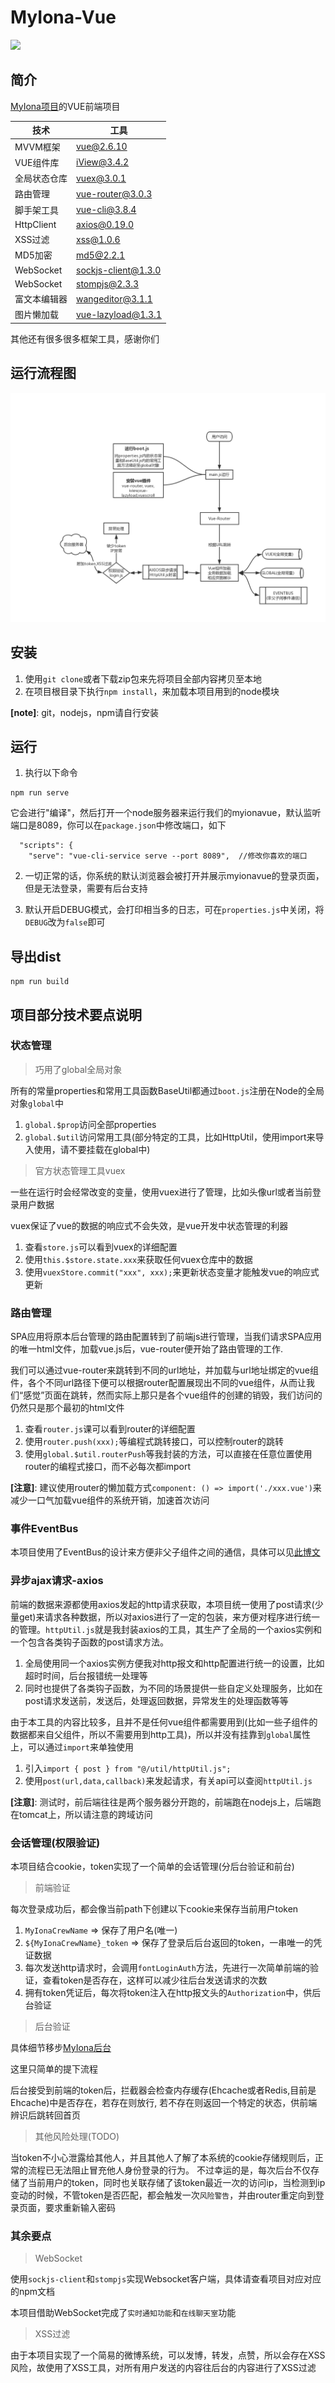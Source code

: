 # MyIona-Vue

<a title="Hits" target="_blank" href="https://github.com/b3log/hits"><img src="https://hits.b3log.org/myionavue/hits.svg"></a>

## 简介

[MyIona项目](https://github.com/zazaluMonster/MyIona)的VUE前端项目

技术 | 工具
----|------
MVVM框架 | vue@2.6.10
VUE组件库 | iView@3.4.2
全局状态仓库 | vuex@3.0.1
路由管理 | vue-router@3.0.3
脚手架工具 | vue-cli@3.8.4
HttpClient | axios@0.19.0
XSS过滤 | xss@1.0.6
MD5加密 | md5@2.2.1
WebSocket | sockjs-client@1.3.0
WebSocket | stompjs@2.3.3
富文本编辑器 | wangeditor@3.1.1
图片懒加载 | vue-lazyload@1.3.1

其他还有很多很多框架工具，感谢你们

## 运行流程图

<img src="src/assets/images/MyIonaVue运行流程图.png">

## 安装

1. 使用`git clone`或者下载zip包来先将项目全部内容拷贝至本地
2. 在项目根目录下执行`npm install`，来加载本项目用到的node模块

**[note]**: git，nodejs，npm请自行安装

## 运行


1. 执行以下命令

```
npm run serve
```

它会进行"编译"，然后打开一个node服务器来运行我们的myionavue，默认监听端口是8089，你可以在`package.json`中修改端口，如下
```
  "scripts": {
    "serve": "vue-cli-service serve --port 8089",  //修改你喜欢的端口
```

2. 一切正常的话，你系统的默认浏览器会被打开并展示myionavue的登录页面，但是无法登录，需要有后台支持

3. 默认开启DEBUG模式，会打印相当多的日志，可在`properties.js`中关闭，将`DEBUG`改为`false`即可

## 导出dist

```
npm run build
```

## 项目部分技术要点说明

### 状态管理

>巧用了global全局对象

所有的常量properties和常用工具函数BaseUtil都通过`boot.js`注册在Node的全局对象`global`中

1. `global.$prop`访问全部properties
2. `global.$util`访问常用工具(部分特定的工具，比如HttpUtil，使用import来导入使用，请不要挂载在global中)

>官方状态管理工具vuex

一些在运行时会经常改变的变量，使用vuex进行了管理，比如头像url或者当前登录用户数据

vuex保证了vue的数据的响应式不会失效，是vue开发中状态管理的利器

1. 查看`store.js`可以看到vuex的详细配置
2. 使用`this.$store.state.xxx`来获取任何vuex仓库中的数据
3. 使用`vuexStore.commit("xxx", xxx);`来更新状态变量才能触发vue的响应式更新

### 路由管理

SPA应用将原本后台管理的路由配置转到了前端js进行管理，当我们请求SPA应用的唯一html文件，加载vue.js后，vue-router便开始了路由管理的工作.

我们可以通过vue-router来跳转到不同的url地址，并加载与url地址绑定的vue组件，各个不同url路径下便可以根据router配置展现出不同的vue组件，从而让我们“感觉”页面在跳转，然而实际上那只是各个vue组件的创建的销毁，我们访问的仍然只是那个最初的html文件

1. 查看`router.js`课可以看到router的详细配置
2. 使用`router.push(xxx);`等编程式跳转接口，可以控制router的跳转
3. 使用`global.$util.routerPush`等我封装的方法，可以直接在任意位置使用router的编程式接口，而不必每次都import

**[注意]**: 建议使用router的懒加载方式`component: () => import('./xxx.vue')`来减少一口气加载vue组件的系统开销，加速首次访问

### 事件EventBus

本项目使用了EventBus的设计来方便非父子组件之间的通信，具体可以见[此博文](https://medium.com/@andrejsabrickis/https-medium-com-andrejsabrickis-create-simple-eventbus-to-communicate-between-vue-js-components-cdc11cd59860)

### 异步ajax请求-axios

前端的数据来源都使用axios发起的http请求获取，本项目统一使用了post请求(少量get)来请求各种数据，所以对axios进行了一定的包装，来方便对程序进行统一的管理。`httpUtil.js`就是我封装axios的工具，其生产了全局的一个axios实例和一个包含各类钩子函数的post请求方法。

1. 全局使用同一个axios实例方便我对http报文和http配置进行统一的设置，比如超时时间，后台报错统一处理等
2. 同时也提供了各类钩子函数，为不同的场景提供一些自定义处理服务，比如在post请求发送前，发送后，处理返回数据，异常发生的处理函数等等

由于本工具的内容比较多，且并不是任何vue组件都需要用到(比如一些子组件的数据都来自父组件，所以不需要用到http工具)，所以并没有挂靠到`global`属性上，可以通过`import`来单独使用

1. 引入`import { post } from "@/util/httpUtil.js";`
2. 使用`post(url,data,callback)`来发起请求，有关api可以查阅`httpUtil.js`

**[注意]**: 测试时，前后端往往是两个服务器分开跑的，前端跑在nodejs上，后端跑在tomcat上，所以请注意的跨域访问

### 会话管理(权限验证)

本项目结合cookie，token实现了一个简单的会话管理(分后台验证和前台)

> 前端验证

每次登录成功后，都会像当前path下创建以下cookie来保存当前用户token
1. `MyIonaCrewName` => 保存了用户名(唯一)
2. `${MyIonaCrewName}_token` => 保存了登录后后台返回的token，一串唯一的凭证数据
3. 每次发送http请求时，会调用`fontLoginAuth`方法，先进行一次简单前端的验证，查看token是否存在，这样可以减少往后台发送请求的次数
4. 拥有token凭证后，每次将token注入在http报文头的`Authorization`中，供后台验证

> 后台验证

具体细节移步[MyIona后台](https://github.com/zazaluMonster/MyIona)

这里只简单的提下流程

后台接受到前端的token后，拦截器会检查内存缓存(Ehcache或者Redis,目前是Ehcache)中是否存在，若存在则放行, 若不存在则返回一个特定的状态，供前端辨识后跳转回首页

> 其他风险处理(TODO)

当token不小心泄露给其他人，并且其他人了解了本系统的cookie存储规则后，正常的流程已无法阻止冒充他人身份登录的行为。
不过幸运的是，每次后台不仅存储了当前用户的token，同时也关联存储了该token最近一次的访问ip，当检测到ip变动的时候，不管token是否匹配，都会触发一次`风险警告`，并由router重定向到登录页面，要求重新输入密码

### 其余要点

> WebSocket

使用`sockjs-client`和`stompjs`实现Websocket客户端，具体请查看项目对应对应的npm文档

本项目借助WebSocket完成了`实时通知功能`和`在线聊天室`功能

> XSS过滤

由于本项目实现了一个简易的微博系统，可以发博，转发，点赞，所以会存在XSS风险，故使用了XSS工具，对所有用户发送的内容往后台的内容进行了XSS过滤